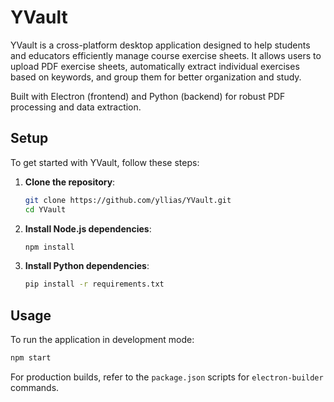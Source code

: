 # YVault

YVault is a cross-platform desktop application designed to help students and educators efficiently manage course exercise sheets. It allows users to upload PDF exercise sheets, automatically extract individual exercises based on keywords, and group them for better organization and study.

Built with Electron (frontend) and Python (backend) for robust PDF processing and data extraction.

## Setup

To get started with YVault, follow these steps:

1.  **Clone the repository**:
    ```bash
    git clone https://github.com/yllias/YVault.git
    cd YVault
    ```

2.  **Install Node.js dependencies**:
    ```bash
    npm install
    ```

3.  **Install Python dependencies**:
    ```bash
    pip install -r requirements.txt
    ```

## Usage

To run the application in development mode:

```bash
npm start
```

For production builds, refer to the `package.json` scripts for `electron-builder` commands.
